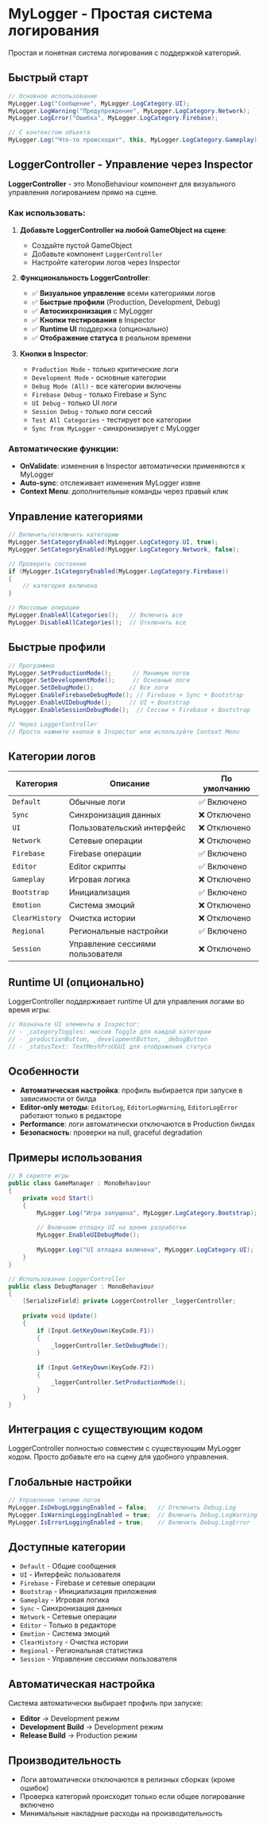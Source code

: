 # MyLogger - Простая система логирования

Простая и понятная система логирования с поддержкой категорий.

## Быстрый старт

```csharp
// Основное использование
MyLogger.Log("Сообщение", MyLogger.LogCategory.UI);
MyLogger.LogWarning("Предупреждение", MyLogger.LogCategory.Network);
MyLogger.LogError("Ошибка", MyLogger.LogCategory.Firebase);

// С контекстом объекта
MyLogger.Log("Что-то происходит", this, MyLogger.LogCategory.Gameplay);
```

## LoggerController - Управление через Inspector

**LoggerController** - это MonoBehaviour компонент для визуального управления логированием прямо на сцене.

### Как использовать:

1. **Добавьте LoggerController на любой GameObject на сцене**:
   - Создайте пустой GameObject
   - Добавьте компонент `LoggerController`
   - Настройте категории логов через Inspector

2. **Функциональность LoggerController**:
   - ✅ **Визуальное управление** всеми категориями логов
   - ✅ **Быстрые профили** (Production, Development, Debug)
   - ✅ **Автосинхронизация** с MyLogger
   - ✅ **Кнопки тестирования** в Inspector
   - ✅ **Runtime UI** поддержка (опционально)
   - ✅ **Отображение статуса** в реальном времени

3. **Кнопки в Inspector**:
   - `Production Mode` - только критические логи
   - `Development Mode` - основные категории
   - `Debug Mode (All)` - все категории включены
   - `Firebase Debug` - только Firebase и Sync
   - `UI Debug` - только UI логи
   - `Session Debug` - только логи сессий
   - `Test All Categories` - тестирует все категории
   - `Sync from MyLogger` - синхронизирует с MyLogger

### Автоматические функции:

- **OnValidate**: изменения в Inspector автоматически применяются к MyLogger
- **Auto-sync**: отслеживает изменения MyLogger извне
- **Context Menu**: дополнительные команды через правый клик

## Управление категориями

```csharp
// Включить/отключить категорию
MyLogger.SetCategoryEnabled(MyLogger.LogCategory.UI, true);
MyLogger.SetCategoryEnabled(MyLogger.LogCategory.Network, false);

// Проверить состояние
if (MyLogger.IsCategoryEnabled(MyLogger.LogCategory.Firebase))
{
    // категория включена
}

// Массовые операции
MyLogger.EnableAllCategories();   // Включить все
MyLogger.DisableAllCategories();  // Отключить все
```

## Быстрые профили

```csharp
// Программно
MyLogger.SetProductionMode();      // Минимум логов
MyLogger.SetDevelopmentMode();     // Основные логи
MyLogger.SetDebugMode();          // Все логи
MyLogger.EnableFirebaseDebugMode(); // Firebase + Sync + Bootstrap
MyLogger.EnableUIDebugMode();     // UI + Bootstrap
MyLogger.EnableSessionDebugMode();  // Сессии + Firebase + Bootstrap

// Через LoggerController
// Просто нажмите кнопки в Inspector или используйте Context Menu
```

## Категории логов

| Категория | Описание | По умолчанию |
|-----------|----------|--------------|
| `Default` | Обычные логи | ✅ Включено |
| `Sync` | Синхронизация данных | ❌ Отключено |
| `UI` | Пользовательский интерфейс | ❌ Отключено |
| `Network` | Сетевые операции | ❌ Отключено |
| `Firebase` | Firebase операции | ✅ Включено |
| `Editor` | Editor скрипты | ✅ Включено |
| `Gameplay` | Игровая логика | ❌ Отключено |
| `Bootstrap` | Инициализация | ✅ Включено |
| `Emotion` | Система эмоций | ❌ Отключено |
| `ClearHistory` | Очистка истории | ❌ Отключено |
| `Regional` | Региональные настройки | ✅ Включено |
| `Session` | Управление сессиями пользователя | ❌ Отключено |

## Runtime UI (опционально)

LoggerController поддерживает runtime UI для управления логами во время игры:

```csharp
// Назначьте UI элементы в Inspector:
// - _categoryToggles: массив Toggle для каждой категории
// - _productionButton, _developmentButton, _debugButton
// - _statusText: TextMeshProUGUI для отображения статуса
```

## Особенности

- **Автоматическая настройка**: профиль выбирается при запуске в зависимости от билда
- **Editor-only методы**: `EditorLog`, `EditorLogWarning`, `EditorLogError` работают только в редакторе
- **Performance**: логи автоматически отключаются в Production билдах
- **Безопасность**: проверки на null, graceful degradation

## Примеры использования

```csharp
// В скрипте игры
public class GameManager : MonoBehaviour
{
    private void Start()
    {
        MyLogger.Log("Игра запущена", MyLogger.LogCategory.Bootstrap);
        
        // Включаем отладку UI на время разработки
        MyLogger.EnableUIDebugMode();
        
        MyLogger.Log("UI отладка включена", MyLogger.LogCategory.UI);
    }
}

// Использование LoggerController
public class DebugManager : MonoBehaviour
{
    [SerializeField] private LoggerController _loggerController;
    
    private void Update()
    {
        if (Input.GetKeyDown(KeyCode.F1))
        {
            _loggerController.SetDebugMode();
        }
        
        if (Input.GetKeyDown(KeyCode.F2))
        {
            _loggerController.SetProductionMode();
        }
    }
}
```

## Интеграция с существующим кодом

LoggerController полностью совместим с существующим MyLogger кодом. Просто добавьте его на сцену для удобного управления.

## Глобальные настройки

```csharp
// Управление типами логов
MyLogger.IsDebugLoggingEnabled = false;   // Отключить Debug.Log
MyLogger.IsWarningLoggingEnabled = true;  // Включить Debug.LogWarning
MyLogger.IsErrorLoggingEnabled = true;    // Включить Debug.LogError
```

## Доступные категории

- `Default` - Общие сообщения
- `UI` - Интерфейс пользователя  
- `Firebase` - Firebase и сетевые операции
- `Bootstrap` - Инициализация приложения
- `Gameplay` - Игровая логика
- `Sync` - Синхронизация данных
- `Network` - Сетевые операции
- `Editor` - Только в редакторе
- `Emotion` - Система эмоций
- `ClearHistory` - Очистка истории
- `Regional` - Региональная статистика
- `Session` - Управление сессиями пользователя

## Автоматическая настройка

Система автоматически выбирает профиль при запуске:
- **Editor** → Development режим
- **Development Build** → Development режим  
- **Release Build** → Production режим

## Производительность

- Логи автоматически отключаются в релизных сборках (кроме ошибок)
- Проверка категорий происходит только если общее логирование включено
- Минимальные накладные расходы на производительность 